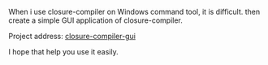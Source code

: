 When i use closure-compiler on Windows command tool, it is difficult.
then create a simple GUI application of closure-compiler.

Project address: [closure-compiler-gui](http://git.oschina.net/mkk/closure-compiler-gui)

I hope that help you use it easily.